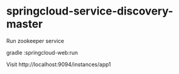 # springcloud-service-discovery-master
 
Run zookeeper service

gradle :springcloud-web:run

Visit http://localhost:9094/instances/app1
